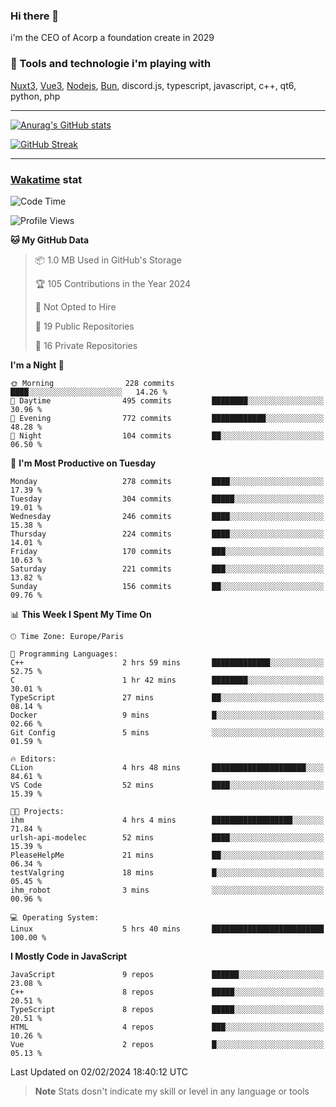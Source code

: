 ### Hi there 👋

i'm the CEO of Acorp a foundation create in 2029  

### 🧰 Tools and technologie i'm playing with

[Nuxt3](https://nuxt.com), [Vue3](https://vuejs.org/), [Nodejs](https://nodejs.org), [Bun](https://bun.sh/), discord.js, typescript, javascript, c++, qt6, python, php

---

[![Anurag's GitHub stats](https://github-readme-stats.vercel.app/api?username=ackimixs&show_icons=true&theme=github_dark&count_private=true)](https://www.ackimixs.xyz)

[![GitHub Streak](https://github-readme-streak-stats.herokuapp.com?user=Ackimixs&theme=github-dark-blue&date_format=j%20M%5B%20Y%5D&mode=weekly)](https://git.io/streak-stats)

---
 
 ### [Wakatime](https://wakatime.com/) stat

<!--START_SECTION:waka-->
![Code Time](http://img.shields.io/badge/Code%20Time-939%20hrs%2018%20mins-blue)

![Profile Views](http://img.shields.io/badge/Profile%20Views-2-blue)

**🐱 My GitHub Data** 

> 📦 1.0 MB Used in GitHub's Storage 
 > 
> 🏆 105 Contributions in the Year 2024
 > 
> 🚫 Not Opted to Hire
 > 
> 📜 19 Public Repositories 
 > 
> 🔑 16 Private Repositories 
 > 
**I'm a Night 🦉** 

```text
🌞 Morning                228 commits         ████░░░░░░░░░░░░░░░░░░░░░   14.26 % 
🌆 Daytime                495 commits         ████████░░░░░░░░░░░░░░░░░   30.96 % 
🌃 Evening                772 commits         ████████████░░░░░░░░░░░░░   48.28 % 
🌙 Night                  104 commits         ██░░░░░░░░░░░░░░░░░░░░░░░   06.50 % 
```
📅 **I'm Most Productive on Tuesday** 

```text
Monday                   278 commits         ████░░░░░░░░░░░░░░░░░░░░░   17.39 % 
Tuesday                  304 commits         █████░░░░░░░░░░░░░░░░░░░░   19.01 % 
Wednesday                246 commits         ████░░░░░░░░░░░░░░░░░░░░░   15.38 % 
Thursday                 224 commits         ████░░░░░░░░░░░░░░░░░░░░░   14.01 % 
Friday                   170 commits         ███░░░░░░░░░░░░░░░░░░░░░░   10.63 % 
Saturday                 221 commits         ███░░░░░░░░░░░░░░░░░░░░░░   13.82 % 
Sunday                   156 commits         ██░░░░░░░░░░░░░░░░░░░░░░░   09.76 % 
```


📊 **This Week I Spent My Time On** 

```text
🕑︎ Time Zone: Europe/Paris

💬 Programming Languages: 
C++                      2 hrs 59 mins       █████████████░░░░░░░░░░░░   52.75 % 
C                        1 hr 42 mins        ████████░░░░░░░░░░░░░░░░░   30.01 % 
TypeScript               27 mins             ██░░░░░░░░░░░░░░░░░░░░░░░   08.14 % 
Docker                   9 mins              █░░░░░░░░░░░░░░░░░░░░░░░░   02.66 % 
Git Config               5 mins              ░░░░░░░░░░░░░░░░░░░░░░░░░   01.59 % 

🔥 Editors: 
CLion                    4 hrs 48 mins       █████████████████████░░░░   84.61 % 
VS Code                  52 mins             ████░░░░░░░░░░░░░░░░░░░░░   15.39 % 

🐱‍💻 Projects: 
ihm                      4 hrs 4 mins        ██████████████████░░░░░░░   71.84 % 
urlsh-api-modelec        52 mins             ████░░░░░░░░░░░░░░░░░░░░░   15.39 % 
PleaseHelpMe             21 mins             ██░░░░░░░░░░░░░░░░░░░░░░░   06.34 % 
testValgring             18 mins             █░░░░░░░░░░░░░░░░░░░░░░░░   05.45 % 
ihm_robot                3 mins              ░░░░░░░░░░░░░░░░░░░░░░░░░   00.96 % 

💻 Operating System: 
Linux                    5 hrs 40 mins       █████████████████████████   100.00 % 
```

**I Mostly Code in JavaScript** 

```text
JavaScript               9 repos             ██████░░░░░░░░░░░░░░░░░░░   23.08 % 
C++                      8 repos             █████░░░░░░░░░░░░░░░░░░░░   20.51 % 
TypeScript               8 repos             █████░░░░░░░░░░░░░░░░░░░░   20.51 % 
HTML                     4 repos             ███░░░░░░░░░░░░░░░░░░░░░░   10.26 % 
Vue                      2 repos             █░░░░░░░░░░░░░░░░░░░░░░░░   05.13 % 
```




 Last Updated on 02/02/2024 18:40:12 UTC
<!--END_SECTION:waka-->

> **Note**
> Stats dosn't indicate my skill or level in any language or tools
